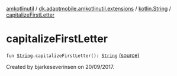[amkotlinutil](../../index.md) / [dk.adaptmobile.amkotlinutil.extensions](../index.md) / [kotlin.String](index.md) / [capitalizeFirstLetter](./capitalize-first-letter.md)

# capitalizeFirstLetter

`fun `[`String`](https://kotlinlang.org/api/latest/jvm/stdlib/kotlin/-string/index.html)`.capitalizeFirstLetter(): `[`String`](https://kotlinlang.org/api/latest/jvm/stdlib/kotlin/-string/index.html) [(source)](https://github.com/adaptmobile-organization/amkotlinutil/tree/master/amkotlinutil/amkotlinutil/src/main/java/dk/adaptmobile/amkotlinutil/extensions/StringExtensions.kt#L20)

Created by bjarkeseverinsen on 20/09/2017.


